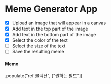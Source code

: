 # Meme Generator App

- [x] Upload an image that will appear in a canvas
- [x] Add text in the top part of the image
- [x] Add text in the bottom part of the image
- [x] Select the color of the text
- [ ] Select the size of the text
- [ ] Save the resulting meme

#### Memo

.populate("ref 콜렉션", ["원하는 필드"])
